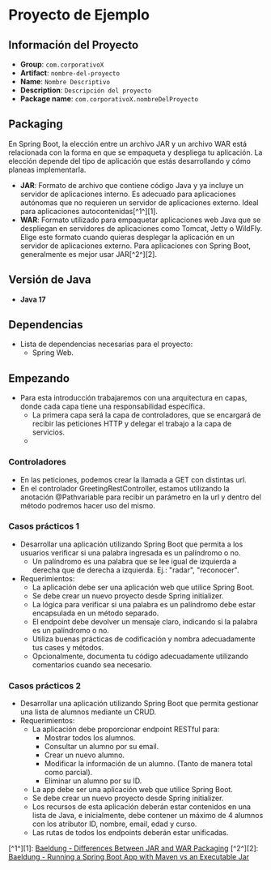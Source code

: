 # Proyecto de Ejemplo

## Información del Proyecto
- **Group**: `com.corporativoX`
- **Artifact**: `nombre-del-proyecto`
- **Name**: `Nombre Descriptivo`
- **Description**: `Descripción del proyecto`
- **Package name**: `com.corporativoX.nombreDelProyecto`

## Packaging
En Spring Boot, la elección entre un archivo JAR y un archivo WAR está relacionada con la forma en que se empaqueta y despliega tu aplicación. La elección depende del tipo de aplicación que estás desarrollando y cómo planeas implementarla.

- **JAR**: Formato de archivo que contiene código Java y ya incluye un servidor de aplicaciones interno. Es adecuado para aplicaciones autónomas que no requieren un servidor de aplicaciones externo. Ideal para aplicaciones autocontenidas[^1^][1].
- **WAR**: Formato utilizado para empaquetar aplicaciones web Java que se despliegan en servidores de aplicaciones como Tomcat, Jetty o WildFly. Elige este formato cuando quieras desplegar la aplicación en un servidor de aplicaciones externo. Para aplicaciones con Spring Boot, generalmente es mejor usar JAR[^2^][2].

## Versión de Java
- **Java 17**

## Dependencias
- Lista de dependencias necesarias para el proyecto:
  - Spring Web.

## Empezando
- Para esta introducción trabajaremos con una arquitectura en capas, donde cada capa tiene una responsabilidad específica.
  - La primera capa será la capa de controladores, que se encargará de recibir las peticiones HTTP y delegar el trabajo a la capa de servicios.
  - 
### Controladores
- En las peticiones, podemos crear la llamada a GET con distintas url.
- En el controlador GreetingRestController, estamos utilizando la anotación @Pathvariable para recibir un parámetro en la url y dentro del método podremos hacer uso del mismo.

### Casos prácticos 1
- Desarrollar una aplicación utilizando Spring Boot que permita a los usuarios verificar si una palabra ingresada es un palíndromo o no.
  - Un palíndromo es una palabra que se lee igual de izquierda a derecha que de derecha a izquierda. Ej.: "radar", "reconocer".
- Requerimientos:
  - La aplicación debe ser una aplicación web que utilice Spring Boot.
  - Se debe crear un nuevo proyecto desde Spring initializer.
  - La lógica para verificar si una palabra es un palíndromo debe estar encapsulada en un método separado.
  - El endpoint debe devolver un mensaje claro, indicando si la palabra es un palíndromo o no.
  - Utiliza buenas prácticas de codificación y nombra adecuadamente tus cases y métodos.
  - Opcionalmente, documenta tu código adecuadamente utilizando comentarios cuando sea necesario.
### Casos prácticos 2
- Desarrollar una aplicación utilizando Spring Boot que permita gestionar una lista de alumnos mediante un CRUD.
- Requerimientos:
  - La aplicación debe proporcionar endpoint RESTful para:
    - Mostrar todos los alumnos.
    - Consultar un alumno por su email.
    - Crear un nuevo alumno.
    - Modificar la información de un alumno. (Tanto de manera total como parcial).
    - Eliminar un alumno por su ID.
  - La app debe ser una aplicación web que utilice Spring Boot.
  - Se debe crear un nuevo proyecto desde Spring initializer.
  - Los recursos de esta aplicación deberán estar contenidos en una lista de Java, e inicialmente, debe contener un máximo de 4 alumnos con los atributor ID, nombre, email, edad y curso.
  - Las rutas de todos los endpoints deberán estar unificadas.

[^1^][1]: [Baeldung - Differences Between JAR and WAR Packaging](https://www.baeldung.com/java-jar-war-packaging)
[^2^][2]: [Baeldung - Running a Spring Boot App with Maven vs an Executable Jar](https://www.baeldung.com/spring-boot-run-maven-vs-executable-jar)
